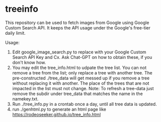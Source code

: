 # treeinfo

This repository can be used to fetch images from Google using Google Custom Search API. It keeps the API usage under the Google's free-tier daily limit.

Usage:
1. Edit google_image_search.py to replace with your Google Custom Search API Key and Cx. Ask Chat-GPT on how to obtain these, if you don't know how.
2. You may edit the tree_info.html to udpate the tree list. You can not remove a tree from the list; only replace a tree with another tree.
   The pre-constructed ./tree_data will get messed up if you remove a tree without replacing it with another. The place of the trees that are not impacted in the list must not change.
   Note: To refresh a tree-data just remove the subdir under tree_data that matches the name in the namekey.txt. 
4. Run ./tree_info.py in a crontab once a day, until all tree data is updated.
5. run ./genhtml.py to generate an html page like https://rodeoseeker.github.io/tree_info.html


